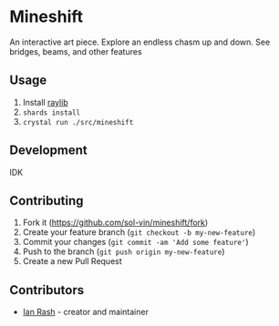 # Mineshift

An interactive art piece. Explore an endless chasm up and down. See bridges, beams, and other features

## Usage

1. Install [raylib](https://github.com/sol-vin/raylib-cr#installation)
2. `shards install`
3. `crystal run ./src/mineshift`

## Development

IDK

## Contributing

1. Fork it (<https://github.com/sol-vin/mineshift/fork>)
2. Create your feature branch (`git checkout -b my-new-feature`)
3. Commit your changes (`git commit -am 'Add some feature'`)
4. Push to the branch (`git push origin my-new-feature`)
5. Create a new Pull Request

## Contributors

- [Ian Rash](https://github.com/sol-vin) - creator and maintainer
